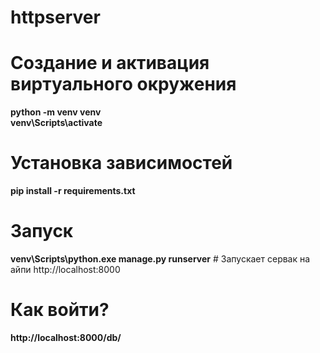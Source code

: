 # httpserver

# Создание и активация виртуального окружения
**python -m venv venv**<br>
**venv\Scripts\activate**<br>

# Установка зависимостей
**pip install -r requirements.txt**<br>

# Запуск
**venv\Scripts\python.exe manage.py runserver** # Запускает сервак на айпи http://localhost:8000

# Как войти?
**http://localhost:8000/db/**
